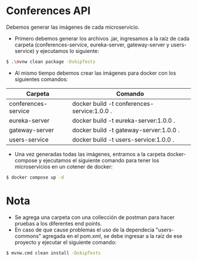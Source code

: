 # Conferences API

Debemos generar las imágenes de cada microservicio.

* Primero debemos generar los archivos .jar, ingresamos a la raíz de cada carpeta (conferences-service, eureka-server, gateway-server y users-service) y ejecutamos lo siguiente:

```sh
$ .\mvnw clean package -DskipTests
```

* Al mismo tiempo debemos crear las imágenes para docker con los siguientes comandos:

| Carpeta | Comando |
| ------ | ------ |
| conferences-service | docker build -t conferences-service:1.0.0 . |
| eureka-server | docker build -t eureka-server:1.0.0 . |
| gateway-server | docker build -t gateway-server:1.0.0 . |
| users-service | docker build -t users-service:1.0.0 . |

* Una vez generadas todas las imágenes, entramos a la carpeta docker-compose y ejecutamos el siguiente comando para tener los microservicios en un cotener de docker:

```sh
$ docker compose up -d
```

# Nota

- Se agrega una carpeta con una collección de postman para hacer pruebas a los diferentes end points.
- En caso de que cause problemas el uso de la dependecia "users-commons" agregada en el pom.xml, se debe ingresar a la raíz de ese proyecto y ejecutar el siguiente comando:

```sh
$ mvnw.cmd clean install -DskipTests
```
